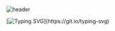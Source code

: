 ![header](https://capsule-render.vercel.app/api?type=waving&color=0:89CFF0,100:D8B4F8&height=100&animation=twinkling&section=header)

[![Typing SVG](https://readme-typing-svg.demolab.com?font=Alkatra&weight=500&size=45&duration=4000&pause=3&color=B0DB9C&center=true&vCenter=true&multiline=true&repeat=true&width=1000&height=100&lines=CBKorea's+GitHub!)](https://git.io/typing-svg)

